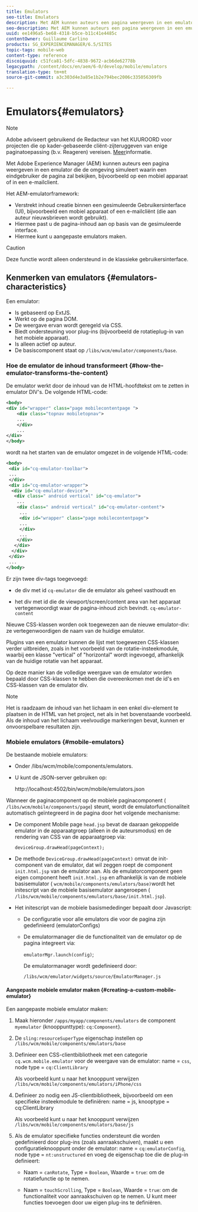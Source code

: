 ```yaml
---
title: Emulators
seo-title: Emulators
description: Met AEM kunnen auteurs een pagina weergeven in een emulator die de omgeving simuleert waarin een eindgebruiker de pagina zal bekijken
seo-description: Met AEM kunnen auteurs een pagina weergeven in een emulator die de omgeving simuleert waarin een eindgebruiker de pagina zal bekijken
uuid: ee1496a5-be68-4318-b5ce-b11c41e4485c
contentOwner: Guillaume Carlino
products: SG_EXPERIENCEMANAGER/6.5/SITES
topic-tags: mobile-web
content-type: reference
discoiquuid: c51fca81-5dfc-4838-9672-acb6de62778b
legacypath: /content/docs/en/aem/6-0/develop/mobile/emulators
translation-type: tm+mt
source-git-commit: a3c303d4e3a85e1b2e794bec2006c335056309fb

---
```



# Emulators{#emulators}

>[!NOTE]
>
>Adobe adviseert gebruikend de Redacteur van het KUUROORD voor projecten die op kader-gebaseerde cliënt-zijteruggeven van enige paginatoepassing (b.v. Reageren) vereisen. [Meer](/help/sites-developing/spa-overview.md)informatie.

Met Adobe Experience Manager (AEM) kunnen auteurs een pagina weergeven in een emulator die de omgeving simuleert waarin een eindgebruiker de pagina zal bekijken, bijvoorbeeld op een mobiel apparaat of in een e-mailclient.

Het AEM-emulatorframework:

* Verstrekt inhoud creatie binnen een gesimuleerde Gebruikersinterface (UI), bijvoorbeeld een mobiel apparaat of een e-mailcliënt (die aan auteur nieuwsbrieven wordt gebruikt).
* Hiermee past u de pagina-inhoud aan op basis van de gesimuleerde interface.
* Hiermee kunt u aangepaste emulators maken.

>[!CAUTION]
>
>Deze functie wordt alleen ondersteund in de klassieke gebruikersinterface.

## Kenmerken van emulators {#emulators-characteristics}

Een emulator:

* Is gebaseerd op ExtJS.
* Werkt op de pagina DOM.
* De weergave ervan wordt geregeld via CSS.
* Biedt ondersteuning voor plug-ins (bijvoorbeeld de rotatieplug-in van het mobiele apparaat).
* Is alleen actief op auteur.
* De basiscomponent staat op `/libs/wcm/emulator/components/base`.

### Hoe de emulator de inhoud transformeert {#how-the-emulator-transforms-the-content}

De emulator werkt door de inhoud van de HTML-hoofdtekst om te zetten in emulator DIV&#39;s. De volgende HTML-code:

```xml
<body>
<div id="wrapper" class="page mobilecontentpage ">
    <div class="topnav mobiletopnav">
    ...
    </div>
    ...
</div>
</body>
```

wordt na het starten van de emulator omgezet in de volgende HTML-code:

```xml
<body>
 <div id="cq-emulator-toolbar">
 ...
 </div>
 <div id="cq-emulator-wrapper">
  <div id="cq-emulator-device">
   <div class=" android vertical" id="cq-emulator">
    ...
    <div class=" android vertical" id="cq-emulator-content">
     ...
     <div id="wrapper" class="page mobilecontentpage">
     ...
     </div>
     ...
    </div>
   </div>
  </div>
 </div>
 ...
</body>
```

Er zijn twee div-tags toegevoegd:

* de div met id `cq-emulator` die de emulator als geheel vasthoudt en

* het div met id die de viewport/screen/content area van het apparaat vertegenwoordigt waar de pagina-inhoud zich bevindt. `cq-emulator-content`

Nieuwe CSS-klassen worden ook toegewezen aan de nieuwe emulator-div: ze vertegenwoordigen de naam van de huidige emulator.

Plugins van een emulator kunnen de lijst met toegewezen CSS-klassen verder uitbreiden, zoals in het voorbeeld van de rotatie-insteekmodule, waarbij een klasse &quot;vertical&quot; of &quot;horizontal&quot; wordt ingevoegd, afhankelijk van de huidige rotatie van het apparaat.

Op deze manier kan de volledige weergave van de emulator worden bepaald door CSS-klassen te hebben die overeenkomen met de id&#39;s en CSS-klassen van de emulator div.

>[!NOTE]
>
>Het is raadzaam de inhoud van het lichaam in een enkel div-element te plaatsen in de HTML van het project, net als in het bovenstaande voorbeeld. Als de inhoud van het lichaam veelvoudige markeringen bevat, kunnen er onvoorspelbare resultaten zijn.

### Mobiele emulators {#mobile-emulators}

De bestaande mobiele emulators:

* Onder /libs/wcm/mobile/components/emulators.
* U kunt de JSON-server gebruiken op:

   http://localhost:4502/bin/wcm/mobile/emulators.json

Wanneer de paginacomponent op de mobiele paginacomponent ( `/libs/wcm/mobile/components/page`) steunt, wordt de emulatorfunctionaliteit automatisch geïntegreerd in de pagina door het volgende mechanisme:

* De component Mobile page `head.jsp` bevat de daaraan gekoppelde emulator in de apparaatgroep (alleen in de auteursmodus) en de rendering van CSS van de apparaatgroep via:

   `deviceGroup.drawHead(pageContext);`

* De methode `DeviceGroup.drawHead(pageContext)` omvat de init-component van de emulator, dat wil zeggen roept de component `init.html.jsp` van de emulator aan. Als de emulatorcomponent geen eigen component heeft `init.html.jsp` en afhankelijk is van de mobiele basisemulator ( `wcm/mobile/components/emulators/base)`wordt het initescript van de mobiele basisemulator aangeroepen ( `/libs/wcm/mobile/components/emulators/base/init.html.jsp`).

* Het initescript van de mobiele basismededinger bepaalt door Javascript:

   * De configuratie voor alle emulators die voor de pagina zijn gedefinieerd (emulatorConfigs)
   * De emulatormanager die de functionaliteit van de emulator op de pagina integreert via:

      `emulatorMgr.launch(config)`;

      De emulatormanager wordt gedefinieerd door:

      `/libs/wcm/emulator/widgets/source/EmulatorManager.js`

#### Aangepaste mobiele emulator maken {#creating-a-custom-mobile-emulator}

Een aangepaste mobiele emulator maken:

1. Maak hieronder `/apps/myapp/components/emulators` de component `myemulator` (knooppunttype): `cq:Component`).

1. De `sling:resourceSuperType` eigenschap instellen op `/libs/wcm/mobile/components/emulators/base`

1. Definieer een CSS-clientbibliotheek met een categorie `cq.wcm.mobile.emulator` voor de weergave van de emulator: name = `css`, node type = `cq:ClientLibrary`

   Als voorbeeld kunt u naar het knooppunt verwijzen `/libs/wcm/mobile/components/emulators/iPhone/css`

1. Definieer zo nodig een JS-clientbibliotheek, bijvoorbeeld om een specifieke insteekmodule te definiëren: name = js, knooptype = cq:ClientLibrary

   Als voorbeeld kunt u naar het knooppunt verwijzen `/libs/wcm/mobile/components/emulators/base/js`

1. Als de emulator specifieke functies ondersteunt die worden gedefinieerd door plug-ins (zoals aanraakschuiven), maakt u een configuratieknooppunt onder de emulator: name = `cq:emulatorConfig`, node type = `nt:unstructured` en voeg de eigenschap toe die de plug-in definieert:

   * Naam = `canRotate`, Type = `Boolean`, Waarde = `true`: om de rotatiefunctie op te nemen.

   * Naam = `touchScrolling`, Type = `Boolean`, Waarde = `true`: om de functionaliteit voor aanraakschuiven op te nemen.
   U kunt meer functies toevoegen door uw eigen plug-ins te definiëren.

